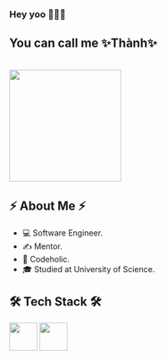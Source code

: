 ### Hey yoo 👋👋👋

<h2>You can call me ✨Thành✨</h2>
<br/>
<img src="https://user-images.githubusercontent.com/37551474/113611467-3a567d80-9657-11eb-862b-b07b4f105c6f.gif" width="200">
<h2>⚡ About Me ⚡</h2>
<ul>
  <li>💻 Software Engineer.</li>
  <li>✍️ Mentor.</li>
  <li>💬 Codeholic.</li>
  <li>🎓 Studied at University of Science.</li>
</ul>
<h2>🛠 Tech Stack 🛠</h2>
<div style="display: 'flex'">
  <img src="https://cdn.icon-icons.com/icons2/2107/PNG/512/file_type_graphql_icon_130564.png" width="50">
         <img src="https://cdn.icon-icons.com/icons2/2107/PNG/512/file_type_jest_snapshot_icon_130513.png" width="50">
</div>
